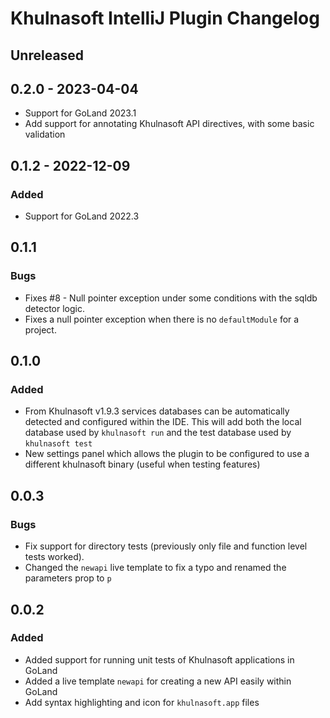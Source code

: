 <!-- Keep a Changelog guide -> https://keepachangelog.com -->

# Khulnasoft IntelliJ Plugin Changelog

## Unreleased

## 0.2.0 - 2023-04-04
- Support for GoLand 2023.1
- Add support for annotating Khulnasoft API directives, with some basic validation

## 0.1.2 - 2022-12-09

### Added
- Support for GoLand 2022.3

## 0.1.1

### Bugs
- Fixes #8 - Null pointer exception under some conditions with the sqldb detector logic.
- Fixes a null pointer exception when there is no `defaultModule` for a project.

## 0.1.0

### Added
- From Khulnasoft v1.9.3 services databases can be automatically detected and configured within the IDE.
  This will add both the local database used by `khulnasoft run` and the test database used by `khulnasoft test`
- New settings panel which allows the plugin to be configured to use a different khulnasoft binary (useful when testing features)

## 0.0.3

### Bugs
- Fix support for directory tests (previously only file and function level tests worked).
- Changed the `newapi` live template to fix a typo and renamed the parameters prop to `p`

## 0.0.2

### Added
- Added support for running unit tests of Khulnasoft applications in GoLand
- Added a live template `newapi` for creating a new API easily within GoLand
- Add syntax highlighting and icon for `khulnasoft.app` files
